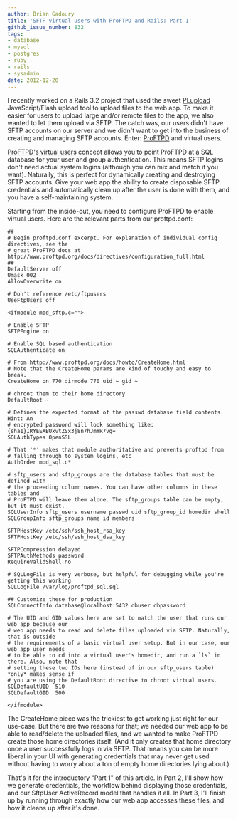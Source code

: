 ```yaml
---
author: Brian Gadoury
title: 'SFTP virtual users with ProFTPD and Rails: Part 1'
github_issue_number: 832
tags:
- database
- mysql
- postgres
- ruby
- rails
- sysadmin
date: 2012-12-20
---
```




I recently worked on a Rails 3.2 project that used the sweet [PLupload](http://www.plupload.com/) JavaScript/Flash upload tool to upload files to the web app. To make it easier for users to upload large and/or remote files to the app, we also wanted to let them upload via SFTP. The catch was, our users didn't have SFTP accounts on our server and we didn't want to get into the business of creating and managing SFTP accounts. Enter: [ProFTPD](http://www.proftpd.org/) and virtual users.

[ProFTPD's virtual users](http://www.proftpd.org/docs/directives/linked/config_ref_SQLAuthenticate.html) concept allows you to point ProFTPD at a SQL database for your user and group authentication. This means SFTP logins don't need actual system logins (although you can mix and match if you want). Naturally, this is perfect for dynamically creating and destroying SFTP accounts. Give your web app the ability to create disposable SFTP credentials and automatically clean up after the user is done with them, and you have a self-maintaining system.

Starting from the inside-out, you need to configure ProFTPD to enable virtual users. Here are the relevant parts from our proftpd.conf:

```plain
##
# Begin proftpd.conf excerpt. For explanation of individual config directives, see the 
# great ProFTPD docs at http://www.proftpd.org/docs/directives/configuration_full.html
##
DefaultServer off
Umask 002
AllowOverwrite on

# Don't reference /etc/ftpusers
UseFtpUsers off

<ifmodule mod_sftp.c="">

# Enable SFTP
SFTPEngine on

# Enable SQL based authentication
SQLAuthenticate on

# From http://www.proftpd.org/docs/howto/CreateHome.html
# Note that the CreateHome params are kind of touchy and easy to break.
CreateHome on 770 dirmode 770 uid ~ gid ~

# chroot them to their home directory
DefaultRoot ~

# Defines the expected format of the passwd database field contents. Hint: An
# encrypted password will look something like: {sha1}IRYEEXBUxvtZSx3j8n7hJmYR7vg=
SQLAuthTypes OpenSSL

# That '*' makes that module authoritative and prevents proftpd from
# falling through to system logins, etc
AuthOrder mod_sql.c*

# sftp_users and sftp_groups are the database tables that must be defined with
# the proceeding column names. You can have other columns in these tables and
# ProFTPD will leave them alone. The sftp_groups table can be empty, but it must exist.
SQLUserInfo sftp_users username passwd uid sftp_group_id homedir shell
SQLGroupInfo sftp_groups name id members

SFTPHostKey /etc/ssh/ssh_host_rsa_key
SFTPHostKey /etc/ssh/ssh_host_dsa_key

SFTPCompression delayed
SFTPAuthMethods password
RequireValidShell no

# SQLLogFile is very verbose, but helpful for debugging while you're getting this working
SQLLogFile /var/log/proftpd_sql.sql

## Customize these for production
SQLConnectInfo database@localhost:5432 dbuser dbpassword

# The UID and GID values here are set to match the user that runs our web app because our
# web app needs to read and delete files uploaded via SFTP. Naturally, that is outside
# the requirements of a basic virtual user setup. But in our case, our web app user needs
# to be able to cd into a virtual user's homedir, and run a `ls` in there. Also, note that
# setting these two IDs here (instead of in our sftp_users table) *only* makes sense if
# you are using the DefaultRoot directive to chroot virtual users.
SQLDefaultUID  510
SQLDefaultGID  500

</ifmodule>
```

The CreateHome piece was the trickiest to get working just right for our use-case. But there are two reasons for that; we needed our web app to be able to read/delete the uploaded files, and we wanted to make ProFTPD create those home directories itself. (And it only creates that home directory once a user successfully logs in via SFTP. That means you can be more liberal in your UI with generating credentials that may never get used without having to worry about a ton of empty home directories lying about.)

That's it for the introductory "Part 1" of this article. In Part 2, I'll show how we generate credentials, the workflow behind displaying those credentials, and our SftpUser ActiveRecord model that handles it all. In Part 3, I'll finish up by running through exactly how our web app accesses these files, and how it cleans up after it's done.


